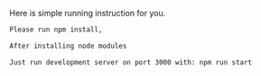 Here is simple running instruction for you.

```bash
Please run npm install,

After installing node modules

Just run development server on port 3000 with: npm run start

```
